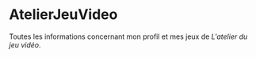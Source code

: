 # AtelierJeuVideo
Toutes les informations concernant mon profil et mes jeux de *L'atelier du jeu vidéo*.
